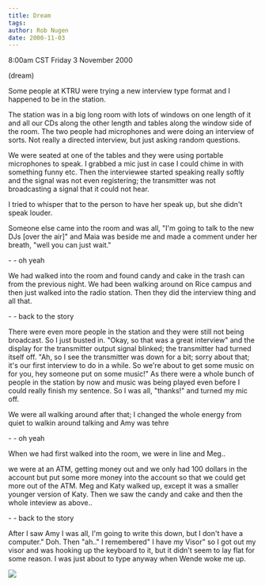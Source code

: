 ```yaml
---
title: Dream
tags: 
author: Rob Nugen
date: 2000-11-03
---
```


<title>KTRU</title>
<p class=date>8:00am CST Friday 3 November 2000
<p class=note>(dream)

<p class=dream>Some people at KTRU were trying a new interview type
format and I happened to be in the station.

<p class=dream>The station was in a big long room with lots of windows
on one length of it and all our CDs along the other length and tables
along the window side of the room.  The two people had microphones and
were doing an interview of sorts.  Not really a directed interview,
but just asking random questions.

<p class=dream>We were seated at one of the tables and they were using
portable microphones to speak.  I grabbed a mic just in case I could
chime in with something funny etc.  Then the interviewee started
speaking really softly and the signal was not even registering; the
transmitter was not broadcasting a signal that it could not hear.

<p class=dream>I tried to whisper that to the person to have her speak
up, but she didn't speak louder.

<p class=dream>Someone else came into the room and was all, "I'm going
to talk to the new DJs [over the air]" and Maia was beside me and made
a comment under her breath, "well you can just wait."

<p>- - oh yeah

<p class=dream>We had walked into the room and found candy and cake in
the trash can from the previous night.  We had been walking around on
Rice campus and then just walked into the radio station.  Then they
did the interview thing and all that.

<p>- - back to the story

<p class=dream>There were even more people in the station and they
were still not being broadcast.  So I just busted in.  "Okay, so that
was a great interview" and the display for the transmitter output
signal blinked; the transmitter had turned itself off.  "Ah, so I see
the transmitter was down for a bit; sorry about that; it's our first
interview to do in a while.  So we're about to get some music on for
you, hey someone put on some music!"  As there were a whole bunch of
people in the station by now and music was being played even before I
could really finish my sentence.  So I was all, "thanks!" and turned
my mic off.

<p class=dream>We were all walking around after that; I changed the
whole energy from quiet to walkin around talking and Amy was tehre

<p>- - oh yeah

<p class=dream>When we had first walked into the room, we were in line
and Meg..

<p class=dream>we were at an ATM, getting money out and we only had
100 dollars in the account but put some more money into the account so
that we could get more out of the ATM.  Meg and Katy walked up, except
it was a smaller younger version of Katy.  Then we saw the candy and
cake and then the whole inteview as above..

<p>- - back to the story

<p class=dream>After I saw Amy I was all, I'm going to write this
down, but I don't have a computer."  Doh.  Then "ah.." I remembered" I
have my Visor" so I got out my visor and was hooking up the keyboard
to it, but it didn't seem to lay flat for some reason.  I was just
about to type anyway when Wende woke me up.



<p><img src='/images/rob/wL-ROB.gif'>

